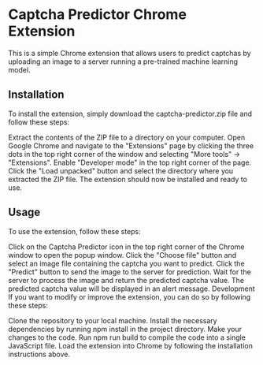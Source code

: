 # Captcha Predictor Chrome Extension
This is a simple Chrome extension that allows users to predict captchas by uploading an image to a server running a pre-trained machine learning model.

## Installation
To install the extension, simply download the captcha-predictor.zip file and follow these steps:

Extract the contents of the ZIP file to a directory on your computer.
Open Google Chrome and navigate to the "Extensions" page by clicking the three dots in the top right corner of the window and selecting "More tools" -> "Extensions".
Enable "Developer mode" in the top right corner of the page.
Click the "Load unpacked" button and select the directory where you extracted the ZIP file.
The extension should now be installed and ready to use.

## Usage
To use the extension, follow these steps:

Click on the Captcha Predictor icon in the top right corner of the Chrome window to open the popup window.
Click the "Choose file" button and select an image file containing the captcha you want to predict.
Click the "Predict" button to send the image to the server for prediction.
Wait for the server to process the image and return the predicted captcha value.
The predicted captcha value will be displayed in an alert message.
Development
If you want to modify or improve the extension, you can do so by following these steps:

Clone the repository to your local machine.
Install the necessary dependencies by running npm install in the project directory.
Make your changes to the code.
Run npm run build to compile the code into a single JavaScript file.
Load the extension into Chrome by following the installation instructions above.

